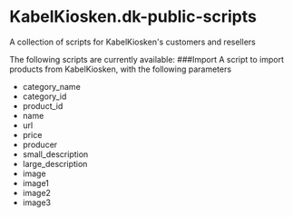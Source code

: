 # KabelKiosken.dk-public-scripts
A collection of scripts for KabelKiosken's customers and resellers

The following scripts are currently available:
###Import
A script to import products from KabelKiosken, with the following parameters
- category_name
- category_id
- product_id
- name
- url
- price
- producer
- small_description
- large_description
- image
- image1
- image2
- image3
